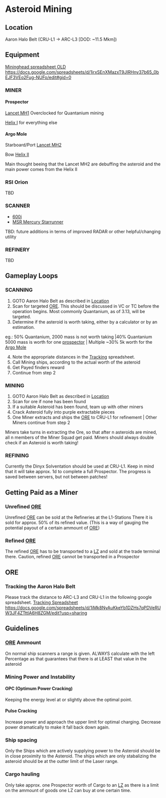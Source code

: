 # Asteroid Mining

## Location 
Aaron Halo Belt (CRU-L1 -> ARC-L3 [DOD: ~11.5 Mkm])

## Equipment 
[Mininghead spreadsheet OLD](https://docs.google.com/spreadsheets/d/1irxSEnXMazxT9JIRHny37b65_0bEJF3VEo2Fug-NUFo/edit#gid=0) https://docs.google.com/spreadsheets/d/1irxSEnXMazxT9JIRHny37b65_0bEJF3VEo2Fug-NUFo/edit#gid=0

### MINER

#### Prospector
[Lancet MH1](https://starcitizen.tools/Lancet_MH1) Overclocked for Quantanium mining

[Helix I](https://starcitizen.tools/Helix_I) for everything else

#### Argo Mole

Starboard/Port [Lancet MH2](https://starcitizen.tools/Lancet_MH2)

Bow [Helix II](https://starcitizen.tools/Helix_II)

Main thought beeing that the Lancet MH2 are debuffing the asteroid and the main power comes from the Helix II

### RSI Orion

TBD

### SCANNER

- [600i](https://robertsspaceindustries.com/pledge/ships/600i/600i-Explorer)
- [MSR Mercury Starrunner](https://robertsspaceindustries.com/pledge/ships/crusader-mercury-star-runner/Mercury-Star-Runner)

TBD: future additions in terms of improved RADAR or other helpful/changing utility

### REFINERY

TBD

## Gameplay Loops

### SCANNING

1. GOTO Aaron Halo Belt as described in [Location](#location)
2. Scan for targeted [ORE](#ore). This should be discussed in VC or TC before the operation begins. Most commonly Quantanium, as of 3.13, will be targeted. 
3. Determine if the asteroid is worth taking, either by a calculator or by an estimation.

eg.: 50% Quantanium, 2000 mass is not worth taking |40% Quantanium 5000 mass is worth for one [prospector](#prospector) | Multiple ~30% 5k worth for the [Argo Mole](#argo-mole)

4. Note the appropriate distances in the [Tracking](#Tracking-the-Aaron-Halo-Belt) spreadsheet.
5. Call Mining ships, according to the actual worth of the asteroid
6. Get Payed finders reward
7. Continue from step 2

### MINING

1. GOTO Aaron Halo Belt as described in [Location](#location)
2. Scan for ore if none has been found
3. If a suitable Asteroid has been found, team up with other miners
4. Crack Asteroid fully into purple extractable pieces
5. One Miner extracts and ships the [ORE](#ore) to CRU-L1 for refinement | Other Miners continue from step 2

Miners take turns in extracting the Ore, so that after n asteroids are mined, all n members of the Miner Squad get paid.
Miners should always double check if an Asteroid is worth taking!

### REFINING
Currently the Dinyx Solventation should be used at CRU-L1.
Keep in mind that it will take approx. 1d to complete a full Prospector.
The progress is saved between servers, but not between patches!

## Getting Paid as a Miner

### Unrefined [ORE](#ore)
Unrefined [ORE](#ore) can be sold at the Refineries at the L1-Stations
There it is sold for approx. 50% of its refined value. (This is a way of gauging the potential payout of a certain ammount of [ORE](#ore))

### Refined [ORE](#ore)
The refined [ORE](#ore) has to be transported to a [LZ](#lz) and sold at the trade terminal there.
Caution, refined [ORE](#ore) cannot be transported in a Prospector



## ORE

### Tracking the Aaron Halo Belt
Please track the distance to ARC-L3 and CRU-L1 in the following google spreadsheet.
[Tracking Spreadsheet](https://docs.google.com/spreadsheets/d/1iMk8NyAuKkeYb1DZHs7qPDVeRUW3JF4ZTttlA6H8ZGM/edit?usp=sharing) https://docs.google.com/spreadsheets/d/1iMk8NyAuKkeYb1DZHs7qPDVeRUW3JF4ZTttlA6H8ZGM/edit?usp=sharing


## Guidelines

### [ORE](#ore) Ammount
On normal ship scanners a range is given.
ALWAYS calculate with the left Percentage as that guarantees that there is at LEAST that value in the asteroid

### Mining Power and Instability

#### OPC (Optimum Power Cracking)
Keeping the energy level at or slightly above the optimal point.

#### Pulse Cracking
Increase power and approach the upper limit for optimal charging.
Decrease power dramatically to make it fall back down again.

### Ship spacing
Only the Ships which are actively supplying power to the Asteroid should be in close proximity to the Asteroid.
The ships which are only stabalizing the asteroid should be at the outter limit of the Laser range.

### Cargo hauling
Only take approx. one Prospector worth of Cargo to an [LZ](#lz) as there is a limit on the ammount of goods one LZ can buy at one certain time.
